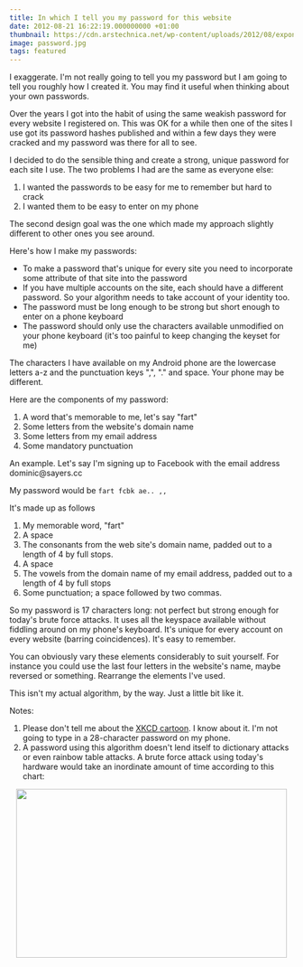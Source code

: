 ```yaml
---
title: In which I tell you my password for this website
date: 2012-08-21 16:22:19.000000000 +01:00
thumbnail: https://cdn.arstechnica.net/wp-content/uploads/2012/08/exponential-wall2-640x398.png
image: password.jpg
tags: featured
---
```

I exaggerate. I'm not really going to tell you my password but I am going to tell you roughly how I created it. You may find it useful when thinking about your own passwords.

Over the years I got into the habit of using the same weakish password for every website I registered on. This was OK for a while then one of the sites I use got its password hashes published and within a few days they were cracked and my password was there for all to see.

I decided to do the sensible thing and create a strong, unique password for each site I use. The two problems I had are the same as everyone else:
<ol>
	<li>I wanted the passwords to be easy for me to remember but hard to crack</li>
	<li>I wanted them to be easy to enter on my phone</li>
</ol>
The second design goal was the one which made my approach slightly different to other ones you see around.

Here's how I make my passwords:
<ul>
	<li>To make a password that's unique for every site you need to incorporate some attribute of that site into the password</li>
	<li>If you have multiple accounts on the site, each should have a different password. So your algorithm needs to take account of your identity too.</li>
	<li>The password must be long enough to be strong but short enough to enter on a phone keyboard</li>
	<li>The password should only use the characters available unmodified on your phone keyboard (it's too painful to keep changing the keyset for me)</li>
</ul>
The characters I have available on my Android phone are the lowercase letters a-z and the punctuation keys ",", "." and space. Your phone may be different.

Here are the components of my password:
<ol>
	<li>A word that's memorable to me, let's say "fart"</li>
	<li>Some letters from the website's domain name</li>
	<li>Some letters from my email address</li>
	<li>Some mandatory punctuation</li>
</ol>
An example. Let's say I'm signing up to Facebook with the email address dominic@sayers.cc

My password would be <code>fart fcbk ae.. ,,</code>

It's made up as follows
<ol>
	<li>My memorable word, "fart"</li>
	<li>A space</li>
	<li>The consonants from the web site's domain name, padded out to a length of 4 by full stops.</li>
	<li>A space</li>
	<li>The vowels from the domain name of my email address, padded out to a length of 4 by full stops</li>
	<li>Some punctuation; a space followed by two commas.</li>
</ol>
So my password is 17 characters long: not perfect but strong enough for today's brute force attacks. It uses all the keyspace available without fiddling around on my phone's keyboard. It's unique for every account on every website (barring coincidences). It's easy to remember.

You can obviously vary these elements considerably to suit yourself. For instance you could use the last four letters in the website's name, maybe reversed or something. Rearrange the elements I've used.

This isn't my actual algorithm, by the way. Just a little bit like it.

Notes:
<ol>
	<li>Please don't tell me about the <a href="https://www.explainxkcd.com/wiki/index.php/Password_Strength" target="_blank">XKCD cartoon</a>. I know about it. I'm not going to type in a 28-character password on my phone.</li>
	<li>A password using this algorithm doesn't lend itself to dictionary attacks or even rainbow table attacks. A brute force attack using today's hardware would take an inordinate amount of time according to this chart:</li>
</ol>
<p style="text-align: center;"><a href="https://arstechnica.com/security/2012/08/passwords-under-assault/4/"><img class="aligncenter" title="Brute force attack time by password length" src="https://cdn.arstechnica.net/wp-content/uploads/2012/08/exponential-wall2-640x398.png" alt="" width="480" height="299" /></a></p>
&nbsp;
